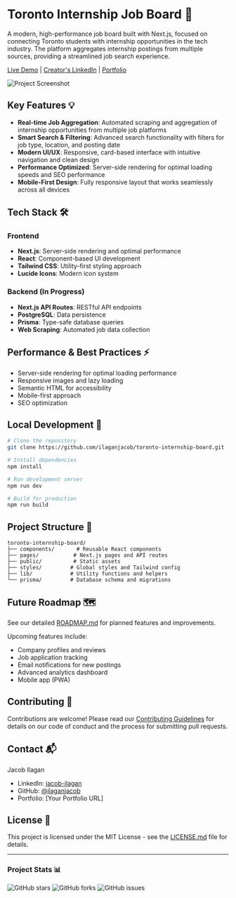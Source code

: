 # Toronto Internship Job Board 🚀

A modern, high-performance job board built with Next.js, focused on connecting Toronto students with internship opportunities in the tech industry. The platform aggregates internship postings from multiple sources, providing a streamlined job search experience.

[Live Demo](your-deployment-url) | [Creator's LinkedIn](https://linkedin.com/in/jacob-ilagan) | [Portfolio](your-portfolio-url)

![Project Screenshot](screenshot-url)

## Key Features 💡

- **Real-time Job Aggregation**: Automated scraping and aggregation of internship opportunities from multiple job platforms
- **Smart Search & Filtering**: Advanced search functionality with filters for job type, location, and posting date
- **Modern UI/UX**: Responsive, card-based interface with intuitive navigation and clean design
- **Performance Optimized**: Server-side rendering for optimal loading speeds and SEO performance
- **Mobile-First Design**: Fully responsive layout that works seamlessly across all devices

## Tech Stack 🛠️

### Frontend

- **Next.js**: Server-side rendering and optimal performance
- **React**: Component-based UI development
- **Tailwind CSS**: Utility-first styling approach
- **Lucide Icons**: Modern icon system

### Backend (In Progress)

- **Next.js API Routes**: RESTful API endpoints
- **PostgreSQL**: Data persistence
- **Prisma**: Type-safe database queries
- **Web Scraping**: Automated job data collection

## Performance & Best Practices ⚡

- Server-side rendering for optimal loading performance
- Responsive images and lazy loading
- Semantic HTML for accessibility
- Mobile-first approach
- SEO optimization

## Local Development 🔧

```bash
# Clone the repository
git clone https://github.com/ilaganjacob/toronto-internship-board.git

# Install dependencies
npm install

# Run development server
npm run dev

# Build for production
npm run build
```

## Project Structure 📁

```
toronto-internship-board/
├── components/       # Reusable React components
├── pages/           # Next.js pages and API routes
├── public/          # Static assets
├── styles/         # Global styles and Tailwind config
├── lib/            # Utility functions and helpers
└── prisma/         # Database schema and migrations
```

## Future Roadmap 🗺️

See our detailed [ROADMAP.md](./ROADMAP.md) for planned features and improvements.

Upcoming features include:

- Company profiles and reviews
- Job application tracking
- Email notifications for new postings
- Advanced analytics dashboard
- Mobile app (PWA)

## Contributing 🤝

Contributions are welcome! Please read our [Contributing Guidelines](CONTRIBUTING.md) for details on our code of conduct and the process for submitting pull requests.

## Contact 📬

Jacob Ilagan

- LinkedIn: [jacob-ilagan](https://linkedin.com/in/jacob-ilagan)
- GitHub: [@ilaganjacob](https://github.com/ilaganjacob)
- Portfolio: [Your Portfolio URL]

## License 📝

This project is licensed under the MIT License - see the [LICENSE.md](LICENSE.md) file for details.

---

### Project Stats 📊

![GitHub stars](https://img.shields.io/github/stars/ilaganjacob/toronto-internship-board)
![GitHub forks](https://img.shields.io/github/forks/ilaganjacob/toronto-internship-board)
![GitHub issues](https://img.shields.io/github/issues/ilaganjacob/toronto-internship-board)
